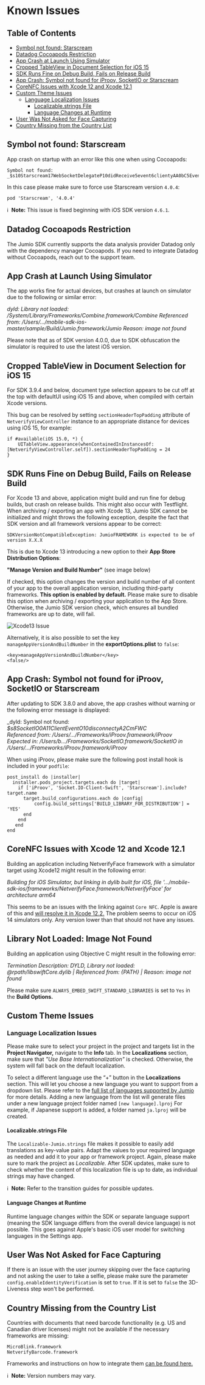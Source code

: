 # Known Issues

## Table of Contents
- [Symbol not found: Starscream](#symbol-not-found-starscream)
- [Datadog Cocoapods Restriction](#datadog-cocoapods-restriction)
- [App Crash at Launch Using Simulator](#app-crash-at-launch-using-simulator)
- [Cropped TableView in Document Selection for iOS 15](#cropped-tableview-in-document-selection-for-ios-15)
- [SDK Runs Fine on Debug Build, Fails on Release Build](#sdk-runs-fine-on-debug-build-fails-on-release-build)
- [App Crash: Symbol not found for iProov, SocketIO or Starscream](#app-crash-symbol-not-found-for-iproov-socketio-or-starscream)
- [CoreNFC Issues with Xcode 12 and Xcode 12.1](#corenfc-issues-with-xcode-12and-xcode-12.1)
- [Custom Theme Issues](#custom-theme-issues)
  - [Language Localization Issues](#language-localization-issues)
    - [Localizable.strings File](#localizable.strings-file)
    - [Language Changes at Runtime](#language-changes-at-runtime)
- [User Was Not Asked for Face Capturing](#user-was-not-asked-for-face-capturing)
- [Country Missing from the Country List](#country-missing-from-the-country-list)

## Symbol not found: Starscream
App crash on startup with an error like this one when using Cocoapods:
```
Symbol not found: _$s10Starscream17WebSocketDelegateP10didReceive5event6clientyAA0bC5EventO_AA0bC0CtFTq
```

In this case please make sure to force use Starscream version `4.0.4`:
```
pod 'Starscream', '4.0.4' 
```

ℹ️&nbsp;&nbsp;__Note:__ This issue is fixed beginning with iOS SDK version `4.6.1`.

## Datadog Cocoapods Restriction
The Jumio SDK currently supports the data analysis provider Datadog only with the dependency manager Cocoapods. If you need to integrate Datadog without Cocoapods, reach out to the support team.

## App Crash at Launch Using Simulator
The app works fine for actual devices, but crashes at launch on simulator due to the following or similar error:

_dyld: Library not loaded: /System/Library/Frameworks/Combine.framework/Combine_
_Referenced from: /Users/.../mobile-sdk-ios-master/sample/Build/Jumio.framework/Jumio_
_Reason: image not found_

Please note that as of SDK version 4.0.0, due to SDK obfuscation the simulator is required to use the latest iOS version.

## Cropped TableView in Document Selection for iOS 15
For SDK 3.9.4 and below, document type selection appears to be cut off at the top with defaultUI using iOS 15 and above, when compiled with certain Xcode versions.

This bug can be resolved by setting `sectionHeaderTopPadding` attribute of `NetverifyViewController` instance to an appropriate distance for devices using iOS 15, for example:
```
if #available(iOS 15.0, *) {
    UITableView.appearance(whenContainedInInstancesOf: [NetverifyViewController.self]).sectionHeaderTopPadding = 24
}
```

## SDK Runs Fine on Debug Build, Fails on Release Build
For Xcode 13 and above, application might build and run fine for debug builds, but crash on release builds. This might also occur with Testflight. When archiving / exporting an app with Xcode 13, Jumio SDK cannot be initialized and might throws the following exception, despite the fact that SDK version and all framework versions appear to be correct:

```
SDKVersionNotCompatibleException: JumioFRAMEWORK is expected to be of version X.X.X
```

This is due to Xcode 13 introducing a new option to their __App Store Distribution Options__:

__"Manage Version and Build Number"__ (see image below)

If checked, this option changes the version and build number of all content of your app to the overall application version, including third-party frameworks. __This option is enabled by default.__ Please make sure to disable this option when archiving / exporting your application to the App Store. Otherwise, the Jumio SDK version check, which ensures all bundled frameworks are up to date, will fail.

![Xcode13 Issue](images/known_issues_xcode13.png)

Alternatively, it is also possible to set the key `manageAppVersionAndBuildNumber` in the __exportOptions.plist__ to `false`:
```
<key>manageAppVersionAndBuildNumber</key>
<false/>
```

## App Crash: Symbol not found for iProov, SocketIO or Starscream
After updating to SDK 3.8.0 and above, the app crashes without warning or the following error message is displayed:

_dyld: Symbol not found: _$s8SocketIO0A11ClientEventO10disconnectyA2CmFWC_  
_Referenced from: /Users/.../Frameworks/iProov.framework/iProov  
  Expected in: /Users/b.../Frameworks/SocketIO.framework/SocketIO
 in /Users/.../Frameworks/iProov.framework/iProov_

When using iProov, please make sure the following post install hook is included in your `podfile`:

```
post_install do |installer|
  installer.pods_project.targets.each do |target|
    if ['iProov', 'Socket.IO-Client-Swift', 'Starscream'].include? target.name
      target.build_configurations.each do |config|
          config.build_settings['BUILD_LIBRARY_FOR_DISTRIBUTION'] = 'YES'
      end
    end
   end
end
```

## CoreNFC Issues with Xcode 12 and Xcode 12.1
Building an application including NetverifyFace framework with a simulator target using Xcode12 might result in the following error:

_Building for iOS Simulator, but linking in dylib built for iOS, file '.../mobile-sdk-ios/frameworks/NetverifyFace.framework/NetverifyFace' for architecture arm64_

This seems to be an issues with the linking against `Core NFC`. Apple is aware of this and [will resolve it in Xcode 12.2.](https://developer.apple.com/documentation/xcode-release-notes/xcode-12_2-beta-release-notes#Simulator) The problem seems to occur on iOS 14 simulators only. Any version lower than that should not have any issues.

## Library Not Loaded: Image Not Found
Building an application using Objective C might result in the following error:

_Termination Description: DYLD, Library not loaded: @rpath/libswiftCore.dylib | Referenced from: {PATH} | Reason: image not found_

Please make sure `ALWAYS_EMBED_SWIFT_STANDARD_LIBRARIES` is set to `Yes` in the __Build Options.__

## Custom Theme Issues

### Language Localization Issues
Please make sure to select your project in the project and targets list in the __Project Navigator,__ navigate to the __Info__ tab. In the __Localizations__ section, make sure that _"Use Base Internationalization"_ is checked. Otherwise, the system will fall back on the default localization.

To select a different language use the “+” button in the __Localizations__ section. This will let you choose a new language you want to support from a dropdown list. Please refer to the [full list of languages supported by Jumio](../README.md#language-localization) for more details. Adding a new language from the list will generate files under a new language project folder named `[new language].lproj` For example, if Japanese support is added, a folder named `ja.lproj` will be created.

#### Localizable.strings File
The `Localizable-Jumio.strings` file makes it possible to easily add translations as key-value pairs. Adapt the values to your required language as needed and add it to your app or framework project. Again, please make sure to mark the project as _Localizable._ After SDK updates, make sure to check whether the content of this localization file is up to date, as individual strings may have changed.

ℹ️&nbsp;&nbsp;__Note:__ Refer to the transition guides for possible updates.

#### Language Changes at Runtime
Runtime language changes _within_ the SDK or separate language support (meaning the SDK language differs from the overall device language) is not possible. This goes against Apple's basic iOS user model for switching languages in the Settings app.

## User Was Not Asked for Face Capturing
If there is an issue with the user journey skipping over the face capturing and not asking the user to take a selfie, please make sure the parameter `config.enableIdentityVerification` is set to `true`. If it is set to `false` the 3D-Liveness step won't be performed.

## Country Missing from the Country List
Countries with documents that need barcode functionality (e.g. US and Canadian driver licenses) might not be available if the necessary frameworks are missing:

`MicroBlink.framework`  
`NetverifyBarcode.framework`

Frameworks and instructions on how to integrate them [can be found here.](../README.md#integration)

ℹ️&nbsp;&nbsp;__Note:__ Version numbers may vary.
